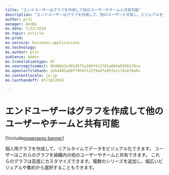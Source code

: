 ```yaml
---
title: "エンドユーザーはグラフを作成して他のユーザーやチームと共有可能"
description: "エンドユーザーはグラフを作成して、他のユーザーと共有し、ビジュアルを作成することができます"
author: prsi
manager: AnnBe
ms.date: 7/22/2018
ms.topic: article
ms.prod: 
ms.service: business-applications
ms.technology: 
ms.author: prsi
audience: Admin
ms.translationtype: HT
ms.sourcegitcommit: 0b40bb3c98145f5a260f412701a884a5936174ce
ms.openlocfilehash: 2eb4495ab0ff954f122f9e87a95fecc7dc67ba0c
ms.contentlocale: ja-jp
ms.lasthandoff: 07/18/2018

---
```

# <a name="end-users-can-create-charts-and-share-them-with-other-users-and-teams"></a>エンドユーザーはグラフを作成して他のユーザーやチームと共有可能

[!include[powerapps banner](../includes/powerapps.md)]




個人用グラフを作成して、リアルタイムでデータをビジュアル化できます。 ユーザーはこれらのグラフを組織内の他のユーザーやチームと共有できます。 これらのグラフは高度にカスタマイズできます。複数のシリーズを追加し、幅広いビジュアルや集約から選択することもできます。

